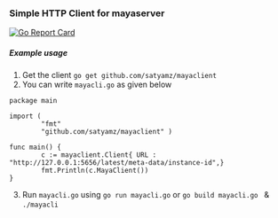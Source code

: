 ### Simple HTTP Client for mayaserver
[![Go Report Card](https://goreportcard.com/badge/github.com/satyamz/mayaclient)](https://goreportcard.com/report/github.com/satyamz/mayaclient)

##### Example usage
1. Get the client `go get github.com/satyamz/mayaclient`
2. You can write `mayacli.go` as given below 


```golang
package main

import (
        "fmt"
        "github.com/satyamz/mayaclient" )

func main() {
        c := mayaclient.Client{ URL : "http://127.0.0.1:5656/latest/meta-data/instance-id",}
        fmt.Println(c.MayaClient())
}

```

3. Run `mayacli.go` using `go run mayacli.go` or `go build mayacli.go ` & `./mayacli` 

